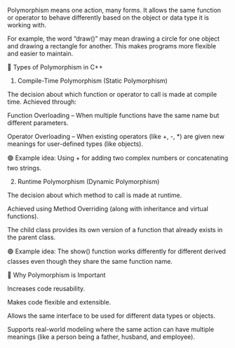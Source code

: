 Polymorphism means one action, many forms.
It allows the same function or operator to behave differently based on the object or data type it is working with.

For example, the word “draw()” may mean drawing a circle for one object and drawing a rectangle for another.
This makes programs more flexible and easier to maintain.

🔸 Types of Polymorphism in C++
1. Compile-Time Polymorphism (Static Polymorphism)

The decision about which function or operator to call is made at compile time.
Achieved through:

Function Overloading – When multiple functions have the same name but different parameters.

Operator Overloading – When existing operators (like +, -, *) are given new meanings for user-defined types (like objects).

🟢 Example idea: Using + for adding two complex numbers or concatenating two strings.

2. Runtime Polymorphism (Dynamic Polymorphism)

The decision about which method to call is made at runtime.

Achieved using Method Overriding (along with inheritance and virtual functions).

The child class provides its own version of a function that already exists in the parent class.

🟢 Example idea: The show() function works differently for different derived classes even though they share the same function name.

🔹 Why Polymorphism is Important

Increases code reusability.

Makes code flexible and extensible.

Allows the same interface to be used for different data types or objects.

Supports real-world modeling where the same action can have multiple meanings (like a person being a father, husband, and employee).

